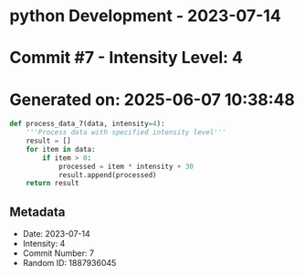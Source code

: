 ﻿# python Development - 2023-07-14
# Commit #7 - Intensity Level: 4
# Generated on: 2025-06-07 10:38:48
```python
def process_data_7(data, intensity=4):
    '''Process data with specified intensity level'''
    result = []
    for item in data:
        if item > 0:
            processed = item * intensity + 30
            result.append(processed)
    return result
```
## Metadata
- Date: 2023-07-14
- Intensity: 4
- Commit Number: 7
- Random ID: 1887936045
